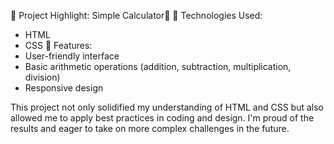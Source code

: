 🚀 Project Highlight: Simple Calculator🚀
🔹 Technologies Used:
- HTML
- CSS
🔹 Features:
- User-friendly interface
- Basic arithmetic operations (addition, subtraction, multiplication, division)
- Responsive design

This project not only solidified my understanding of HTML and CSS but also allowed me to apply best practices in coding and design.
I'm proud of the results and eager to take on more complex challenges in the future.

